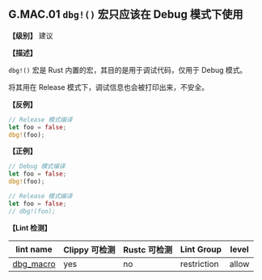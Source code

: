 ## G.MAC.01 `dbg!()` 宏只应该在 Debug 模式下使用

**【级别】** 建议

**【描述】**

`dbg!()` 宏是 Rust 内置的宏，其目的是用于调试代码，仅用于 Debug 模式。 

将其用在 Release 模式下，调试信息也会被打印出来，不安全。

**【反例】**

```rust
// Release 模式编译
let foo = false;
dbg!(foo); 
```

**【正例】**

```rust
// Debug 模式编译
let foo = false;
dbg!(foo); 

// Release 模式编译
let foo = false;
// dbg!(foo); 
```

**【Lint 检测】**

| lint name                                                    | Clippy 可检测 | Rustc 可检测 | Lint Group  | level |
| ------------------------------------------------------------ | ------------- | ------------ | ----------- | ----- |
| [dbg_macro](https://rust-lang.github.io/rust-clippy/master/#dbg_macro) | yes           | no           | restriction | allow |

